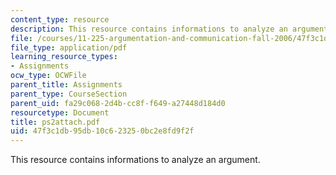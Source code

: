 ```yaml
---
content_type: resource
description: This resource contains informations to analyze an argument.
file: /courses/11-225-argumentation-and-communication-fall-2006/47f3c1db95db10c623250bc2e8fd9f2f_ps2attach.pdf
file_type: application/pdf
learning_resource_types:
- Assignments
ocw_type: OCWFile
parent_title: Assignments
parent_type: CourseSection
parent_uid: fa29c068-2d4b-cc8f-f649-a27448d184d0
resourcetype: Document
title: ps2attach.pdf
uid: 47f3c1db-95db-10c6-2325-0bc2e8fd9f2f
---
```

This resource contains informations to analyze an argument.

